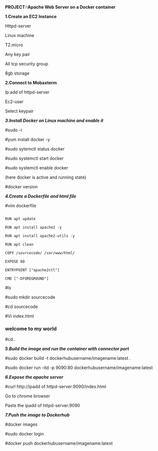 **PROJECT::Apache Web Server on a Docker container**



**1.Create an EC2 Instance**

Httpd-server

Linux machine

T2.micro

Any key pair

All tcp security group

8gb storage

**2.Connect to Mobaxterm**

Ip add of httpd-server

Ec2-user

Select keypair

***3.Install Docker on Linux machine and enable it***

#sudo -i

#yum install docker -y

#sudo sytemctl status docker

#sudo systemctl start docker

#sudo systemctl enable docker

(here docker is active and running state)

#docker version

***4.Create a Dockerfile and html file***

#vim dockerfile 

```FROM ubuntu

RUN apt update

RUN apt install apache2 -y

RUN apt install apache2-utils -y

RUN apt clean

COPY /sourcecode/ /var/www/html/

EXPOSE 80

ENTRYPOINT ["apache2ctl"]

CMD ["-DFOREGROUND"]
```

#ls

#sudo mkdir sourcecode

#cd sourcecode

#Vi index.html

<h3>welcome to my world</h3>

#cd..

***5.Build the image and run the container with connector port***

#sudo docker build -t dockerhubusername/imagename:latest .

#sudo docker run -itd -p 9090:80 dockerhubusername/imagename:latest

***6.Expose the apache server***

#curl http://ipadd of httpd-server:9090/index.html 

Go to chrome browser

Paste the ipadd of httpd-server:9090

***7.Push the image to Dockerhub***

#docker images

#sudo docker login 

#docker push dockerhubusername/imagename:latest
